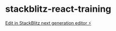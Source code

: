 # stackblitz-react-training

[Edit in StackBlitz next generation editor ⚡️](https://stackblitz.com/~/github.com/pranali2259/stackblitz-react-training)